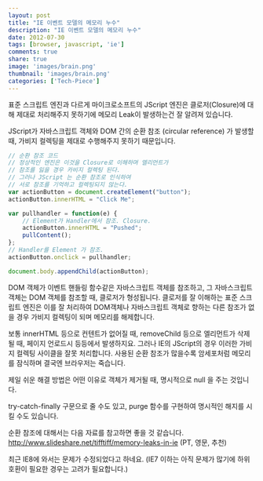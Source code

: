 ```yaml
---
layout: post
title: "IE 이벤트 모델의 메모리 누수"
description: "IE 이벤트 모델의 메모리 누수"
date: 2012-07-30
tags: [browser, javascript, 'ie']
comments: true
share: true
image: 'images/brain.png'
thumbnail: 'images/brain.png'
categories: ['Tech-Piece']
---
```


표준 스크립트 엔진과 다르게 마이크로소프트의 JScript 엔진은 클로저(Closure)에 대해 제대로 처리해주지 못하기에 메모리 Leak이 발생하는건 잘 알려져 있습니다.

JScript가 자바스크립트 객체와 DOM 간의 순환 참조 (circular reference) 가 발생할 때, 가비지 컬렉팅을 제대로 수행해주지 못하기 때문입니다.

```javascript
// 순환 참조 코드
// 정상적인 엔진은 이것을 Closure로 이해하며 엘리먼트가 
// 참조를 잃을 경우 카비지 컬렉팅 된다.
// 그러나 JScript 는 순환 참조로 인식하여 
// 서로 참조를 기억하고 컬렉팅되지 않는다.
var actionButton = document.createElement("button");
actionButton.innerHTML = "Click Me";

var pullhandler = function(e) {
    // Element가 Handler에서 참조. Closure.
    actionButton.innerHTML = "Pushed"; 
    pullContent();
};
// Handler를 Element 가 참조.
actionButton.onclick = pullhandler; 

document.body.appendChild(actionButton);
```

DOM 객체가 이벤트 핸들링 함수같은 자바스크립트 객체를 참조하고, 그 자바스크립트 객체는 DOM 객체를 참조할 때, 클로저가 형성됩니다. 클로저를 잘 이해하는 표준 스크립트 엔진은 이를 잘 처리하여 DOM객체나 자바스크립트 객체로 향하는 다른 참조가 없을 경우 가비지 컬렉팅이 되며 메모리를 해제합니다.

보통 innerHTML 등으로 컨텐트가 없어질 때, removeChild 등으로 엘리먼트가 삭제될 때, 페이지 언로드시 등등에서 발생하지요. 그러나 IE의 JScript의 경우 이러한 가비지 컬렉팅 사이클을 잘못 처리합니다. 사용된 순환 참조가 많을수록 암세포처럼 메모리를 잠식하며 결국엔 브라우저는 죽습니다.

제일 쉬운 해결 방법은 어떤 이유로 객체가 제거될 때, 명시적으로 null 을 주는 것입니다.

try-catch-finally 구문으로 줄 수도 있고, purge 함수를 구현하여 명시적인 해지를 시킬 수도 있습니다.

순환 참조에 대해서는 다음 자료를 참고하면 좋을 것 같습니다.
http://www.slideshare.net/tifftiff/memory-leaks-in-ie (PT, 영문, 추천)

최근 IE8에 와서는 문제가 수정되었다고 하네요. (IE7 이하는 아직 문제가 많기에 하위호환이 필요한 경우는 고려가 필요합니다.)